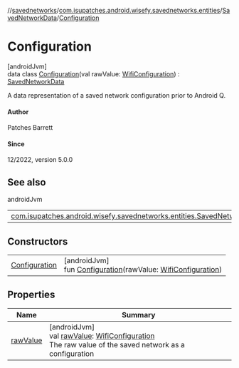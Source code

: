 //[savednetworks](../../../../index.md)/[com.isupatches.android.wisefy.savednetworks.entities](../../index.md)/[SavedNetworkData](../index.md)/[Configuration](index.md)

# Configuration

[androidJvm]\
data class [Configuration](index.md)(val rawValue: [WifiConfiguration](https://developer.android.com/reference/kotlin/android/net/wifi/WifiConfiguration.html)) : [SavedNetworkData](../index.md)

A data representation of a saved network configuration prior to Android Q.

#### Author

Patches Barrett

#### Since

12/2022, version 5.0.0

## See also

androidJvm

| | |
|---|---|
| [com.isupatches.android.wisefy.savednetworks.entities.SavedNetworkData](../index.md) |  |

## Constructors

| | |
|---|---|
| [Configuration](-configuration.md) | [androidJvm]<br>fun [Configuration](-configuration.md)(rawValue: [WifiConfiguration](https://developer.android.com/reference/kotlin/android/net/wifi/WifiConfiguration.html)) |

## Properties

| Name | Summary |
|---|---|
| [rawValue](raw-value.md) | [androidJvm]<br>val [rawValue](raw-value.md): [WifiConfiguration](https://developer.android.com/reference/kotlin/android/net/wifi/WifiConfiguration.html)<br>The raw value of the saved network as a configuration |
